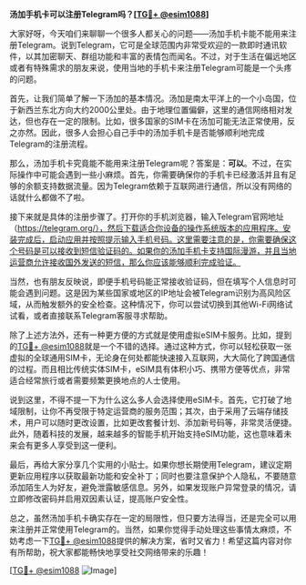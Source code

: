 **汤加手机卡可以注册Telegram吗？[[TG💪+ @esim1088](https://t.me/s/esim1088)]**

大家好呀，今天咱们来聊聊一个很多人都关心的问题——汤加手机卡能不能用来注册Telegram。说到Telegram，它可是全球范围内非常受欢迎的一款即时通讯软件，以其加密聊天、群组功能和丰富的表情包而闻名。不过，对于生活在偏远地区或者有特殊需求的朋友来说，使用当地的手机卡来注册Telegram可能是一个头疼的问题。

首先，让我们简单了解一下汤加的基本情况。汤加是南太平洋上的一个小岛国，位于新西兰东北方向大约2000公里处。由于地理位置偏僻，这里的通信网络相对发达，但也存在一定的限制。比如，很多国家的SIM卡在汤加可能无法正常使用，反之亦然。因此，很多人会担心自己手中的汤加手机卡是否能够顺利地完成Telegram的注册流程。

那么，汤加手机卡究竟能不能用来注册Telegram呢？答案是：**可以**。不过，在实际操作中可能会遇到一些小麻烦。首先，你需要确保你的手机卡已经激活并且有足够的余额支持数据流量。因为Telegram依赖于互联网进行通信，所以没有网络的话就什么都做不了啦。

接下来就是具体的注册步骤了。打开你的手机浏览器，输入Telegram官网地址（https://telegram.org/），然后下载适合你设备的操作系统版本的应用程序。安装完成后，启动应用并按照提示输入手机号码。这里需要注意的是，你需要确保这个号码是可以接收到短信验证码的。如果你的汤加手机卡支持国际漫游，并且当地运营商允许接收国外发送的短信，那么你应该能够顺利完成验证。

当然，也有朋友反映说，即便手机号码能正常接收验证码，但在填写个人信息时可能会遇到问题。这是因为某些国家或地区的IP地址会被Telegram识别为高风险区域，从而触发额外的安全检查。这种情况下，你可以尝试切换到其他Wi-Fi网络试试看，或者直接联系Telegram客服寻求帮助。

除了上述方法外，还有一种更方便的方式就是使用虚拟eSIM卡服务。比如，提到的[TG💪+ @esim1088](https://t.me/s/esim1088)就是一个不错的选择。通过这种方式，你可以轻松获取一张虚拟的全球通用SIM卡，无论身在何处都能快速接入互联网，大大简化了跨国通信的过程。而且相比传统实体SIM卡，eSIM具有体积小巧、携带方便等优点，非常适合经常旅行或者需要频繁更换地点的人士使用。

说到这里，不得不提一下为什么这么多人会选择使用eSIM卡。首先，它打破了地域限制，让你不再受限于特定运营商的服务范围；其次，由于采用了云端存储技术，用户可以随时更改设置，比如更改套餐计划、添加新号码等，非常灵活便捷。此外，随着科技的发展，越来越多的智能手机开始支持eSIM功能，这也意味着未来会有更多人享受到这一便利。

最后，再给大家分享几个实用的小贴士。如果你想长期使用Telegram，建议定期更新应用程序以获取最新功能和安全补丁；同时也要注意保护个人隐私，不要随意添加陌生人为好友，避免泄露敏感信息。另外，如果发现账户异常登录的情况，请立即修改密码并启用双因素认证，提高账户安全性。

总之，虽然汤加手机卡确实存在一定的局限性，但只要方法得当，还是完全可以用来注册并正常使用Telegram的。当然，如果你觉得手动处理这些事情太麻烦，不妨考虑一下[TG💪+ @esim1088](https://t.me/s/esim1088)提供的解决方案，省时又省力！希望这篇内容对你有所帮助，祝大家都能畅快地享受社交网络带来的乐趣！

[[TG💪+ @esim1088](https://t.me/s/esim1088) ![Image](https://i.postimg.cc/4NQfJmqS/Snipaste-2025-05-13-00-14-12.png)]